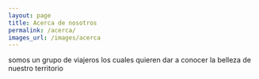 ```yaml
---
layout: page
title: Acerca de nosotros
permalink: /acerca/
images_url: /images/acerca
---
```


somos un grupo de viajeros los cuales quieren dar a conocer la belleza de nuestro territorio